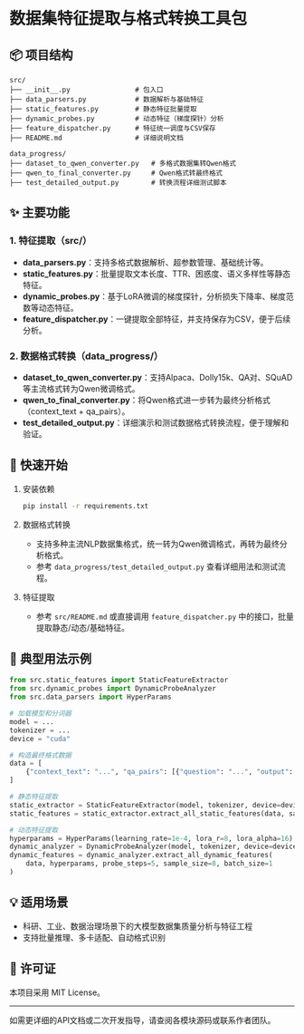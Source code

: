 # 数据集特征提取与格式转换工具包

## 📦 项目结构

```
src/
├── __init__.py                # 包入口
├── data_parsers.py            # 数据解析与基础特征
├── static_features.py         # 静态特征批量提取
├── dynamic_probes.py          # 动态特征（梯度探针）分析
├── feature_dispatcher.py      # 特征统一调度与CSV保存
├── README.md                  # 详细说明文档

data_progress/
├── dataset_to_qwen_converter.py   # 多格式数据集转Qwen格式
├── qwen_to_final_converter.py     # Qwen格式转最终格式
├── test_detailed_output.py        # 转换流程详细测试脚本
```

## ✨ 主要功能

### 1. 特征提取（src/）
- **data_parsers.py**：支持多格式数据解析、超参数管理、基础统计等。
- **static_features.py**：批量提取文本长度、TTR、困惑度、语义多样性等静态特征。
- **dynamic_probes.py**：基于LoRA微调的梯度探针，分析损失下降率、梯度范数等动态特征。
- **feature_dispatcher.py**：一键提取全部特征，并支持保存为CSV，便于后续分析。

### 2. 数据格式转换（data_progress/）
- **dataset_to_qwen_converter.py**：支持Alpaca、Dolly15k、QA对、SQuAD等主流格式转为Qwen微调格式。
- **qwen_to_final_converter.py**：将Qwen格式进一步转为最终分析格式（context_text + qa_pairs）。
- **test_detailed_output.py**：详细演示和测试数据格式转换流程，便于理解和验证。

## 🚀 快速开始

1. 安装依赖
   ```bash
   pip install -r requirements.txt
   ```

2. 数据格式转换
   - 支持多种主流NLP数据集格式，统一转为Qwen微调格式，再转为最终分析格式。
   - 参考 `data_progress/test_detailed_output.py` 查看详细用法和测试流程。

3. 特征提取
   - 参考 `src/README.md` 或直接调用 `feature_dispatcher.py` 中的接口，批量提取静态/动态/基础特征。

## 📝 典型用法示例

```python
from src.static_features import StaticFeatureExtractor
from src.dynamic_probes import DynamicProbeAnalyzer
from src.data_parsers import HyperParams

# 加载模型和分词器
model = ...
tokenizer = ...
device = "cuda"

# 构造最终格式数据
data = [
    {"context_text": "...", "qa_pairs": [{"question": "...", "output": "..."}]}
]

# 静态特征提取
static_extractor = StaticFeatureExtractor(model, tokenizer, device=device)
static_features = static_extractor.extract_all_static_features(data, sample_size=8, batch_size=4)

# 动态特征提取
hyperparams = HyperParams(learning_rate=1e-4, lora_r=8, lora_alpha=16)
dynamic_analyzer = DynamicProbeAnalyzer(model, tokenizer, device=device)
dynamic_features = dynamic_analyzer.extract_all_dynamic_features(
    data, hyperparams, probe_steps=5, sample_size=8, batch_size=1
)
```

## 💡 适用场景

- 科研、工业、数据治理场景下的大模型数据集质量分析与特征工程
- 支持批量推理、多卡适配、自动格式识别

## 📄 许可证

本项目采用 MIT License。

---

如需更详细的API文档或二次开发指导，请查阅各模块源码或联系作者团队。 
